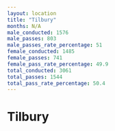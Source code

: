 ```yaml
---
layout: location
title: "Tilbury"
months: N/A
male_conducted: 1576
male_passes: 803
male_passes_rate_percentage: 51
female_conducted: 1485
female_passes: 741
female_pass_rate_percentage: 49.9
total_conducted: 3061
total_passes: 1544
total_pass_rate_percentage: 50.4
---
```


# Tilbury
